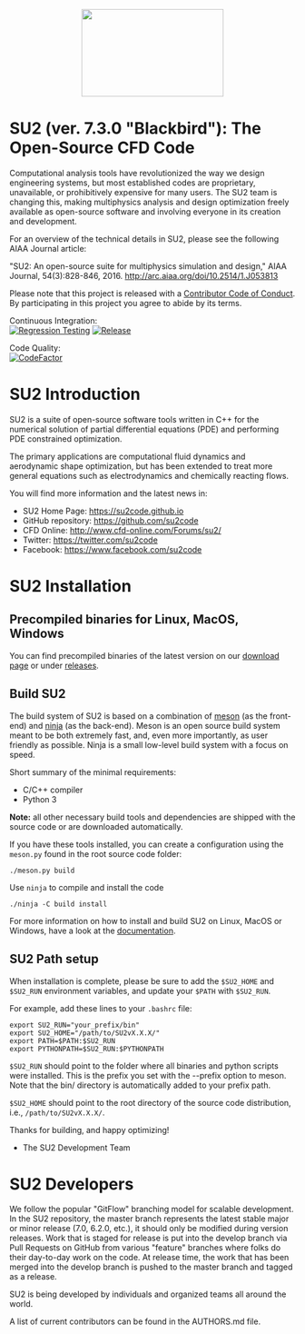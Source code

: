 <p align="center">
<img width="250" height="154" src="Common/doc/logoSU2small.png">
</p>


# SU2 (ver. 7.3.0 "Blackbird"): The Open-Source CFD Code

Computational analysis tools have revolutionized the way we design engineering systems, but most established codes are proprietary, unavailable, or prohibitively expensive for many users. The SU2 team is changing this, making multiphysics analysis and design optimization freely available as open-source software and involving everyone in its creation and development. 

For an overview of the technical details in SU2, please see the following AIAA Journal article:

"SU2: An open-source suite for multiphysics simulation and design," AIAA Journal, 54(3):828-846, 2016. http://arc.aiaa.org/doi/10.2514/1.J053813

Please note that this project is released with a [Contributor Code of Conduct](CODE_OF_CONDUCT.md). By participating in this project you agree to abide by its terms.

Continuous Integration:<br/>
[![Regression Testing](https://github.com/su2code/SU2/workflows/Regression%20Testing/badge.svg?branch=develop)](https://github.com/su2code/SU2/actions)
[![Release](https://github.com/su2code/SU2/workflows/Release%20Management/badge.svg?branch=develop)](https://github.com/su2code/SU2/actions)

Code Quality:<br/>
[![CodeFactor](https://www.codefactor.io/repository/github/su2code/su2/badge)](https://www.codefactor.io/repository/github/su2code/su2)

# SU2 Introduction

SU2 is a suite of open-source software tools written in C++ for the numerical solution of partial differential equations (PDE) and performing PDE constrained optimization. 

The primary applications are computational fluid dynamics and aerodynamic shape optimization, but has been extended to treat more general equations such as electrodynamics and chemically reacting flows. 

You will find more information and the latest news in:
   - SU2 Home Page: https://su2code.github.io
   - GitHub repository: https://github.com/su2code
   - CFD Online: http://www.cfd-online.com/Forums/su2/
   - Twitter: https://twitter.com/su2code
   - Facebook: https://www.facebook.com/su2code


# SU2 Installation

## Precompiled binaries for Linux, MacOS, Windows

You can find precompiled binaries of the latest version on our [download page](https://su2code.github.io/download.html) or under [releases](https://github.com/su2code/SU2/releases).

## Build SU2
The build system of SU2 is based on a combination of [meson](http://mesonbuild.com/) (as the front-end) and [ninja](https://ninja-build.org/) (as the back-end). Meson is an open source build system meant to be both extremely fast, and, even more importantly, as user friendly as possible. Ninja is a small low-level build system with a focus on speed. 

Short summary of the minimal requirements:

- C/C++ compiler
- Python 3

**Note:** all other necessary build tools and dependencies are shipped with the source code or are downloaded automatically.

If you have these tools installed, you can create a configuration using the `meson.py` found in the root source code folder:
```
./meson.py build
```
Use `ninja` to compile and install the code

```
./ninja -C build install
```

For more information on how to install and build SU2 on Linux, MacOS or Windows, have a look at the [documentation](https://su2code.github.io/docs_v7/).

##  SU2 Path setup

When installation is complete, please be sure to add the `$SU2_HOME` and `$SU2_RUN` environment variables, and update your `$PATH` with `$SU2_RUN`. 

For example, add these lines to your `.bashrc` file:
```
export SU2_RUN="your_prefix/bin"
export SU2_HOME="/path/to/SU2vX.X.X/"
export PATH=$PATH:$SU2_RUN
export PYTHONPATH=$SU2_RUN:$PYTHONPATH
```

`$SU2_RUN` should point to the folder where all binaries and python scripts were installed. This is the prefix you set with the --prefix option to meson. Note that the bin/ directory is automatically added to your prefix path.

`$SU2_HOME` should point to the root directory of the source code distribution, i.e., `/path/to/SU2vX.X.X/`.

Thanks for building, and happy optimizing!

- The SU2 Development Team


# SU2 Developers


We follow the popular "GitFlow" branching model for scalable development. In the SU2 repository, the master branch represents the latest stable major or minor release (7.0, 6.2.0, etc.), it should only be modified during version releases. Work that is staged for release is put into the develop branch via Pull Requests on GitHub from various "feature" branches where folks do their day-to-day work on the code. At release time, the work that has been merged into the develop branch is pushed to the master branch and tagged as a release.

SU2 is being developed by individuals and organized teams all around the world. 

A list of current contributors can be found in the AUTHORS.md file.
